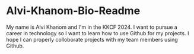 # Alvi-Khanom-Bio-Readme
My name is Alvi Khanom and I'm in the KKCF 2024. I want to pursue a career in technology so I want to learn how to use Github for my projects. I hope I can properly colloborate projects with my team members using Github.
